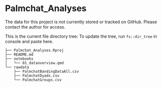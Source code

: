# Palmchat_Analyses

The data for this project is not currently stored or tracked on GitHub.
Please contact the author for access. 


This is the current file directory tree:
To update the tree, run `fs::dir_tree` in console and paste here.

```
├── Palmchat_Analyses.Rproj
├── README.md
├── notebooks
│   └── 01_dataoverview.qmd
└── rawdata
    ├── PalmchatBandingDataAll.csv
    ├── PalmchatDyads.csv
    └── PalmchatGroups.csv
```